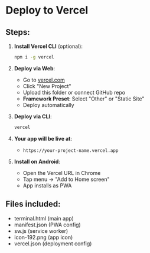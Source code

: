 # Deploy to Vercel

## Steps:

1. **Install Vercel CLI** (optional):
   ```bash
   npm i -g vercel
   ```

2. **Deploy via Web**:
   - Go to [vercel.com](https://vercel.com)
   - Click "New Project"
   - Upload this folder or connect GitHub repo
   - **Framework Preset**: Select "Other" or "Static Site"
   - Deploy automatically

3. **Deploy via CLI**:
   ```bash
   vercel
   ```

4. **Your app will be live at**:
   - `https://your-project-name.vercel.app`

5. **Install on Android**:
   - Open the Vercel URL in Chrome
   - Tap menu → "Add to Home screen"
   - App installs as PWA

## Files included:
- terminal.html (main app)
- manifest.json (PWA config)
- sw.js (service worker)
- icon-192.png (app icon)
- vercel.json (deployment config)